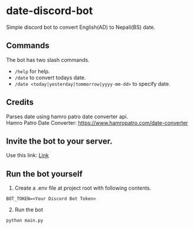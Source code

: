 # date-discord-bot
Simple discord bot to convert English(AD) to Nepali(BS) date.

## Commands
The bot has two slash commands.
- `/help` for help. 
- `/date` to convert todays date. 
- `/date <today|yesterday|tommorrow|yyyy-mm-dd>` to specify date. 
 
## Credits
Parses date using hamro patro date converter api. <br/>
Hamro Patro Date Converter: https://www.hamropatro.com/date-converter

## Invite the bot to your server.
Use this link: <a href="https://discord.com/api/oauth2/authorize?client_id=1078326907780735057&permissions=274877910016&scope=bot%20applications.commands" target="_blank" >Link</a>

## Run the bot yourself
1. Create a .env file at project root with following contents.
```
BOT_TOKEN=<Your Discord Bot Token>
```
2. Run the bot
```
python main.py
```

